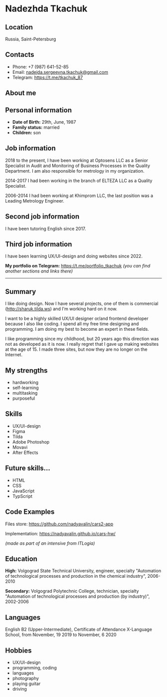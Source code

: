 # **Nadezhda Tkachuk**

## **Location**
Russia, Saint-Petersburg

## **Contacts**
* Phone: +7 (987) 641-52-85
* Email: nadejda.sergeevna.tkachuk@gmail.com
* Telegram: https://t.me/tkachuk_87

## **About me**
## Personal information
* **Date of Birth:** 29th, June, 1987
* **Family status:** married
* **Children:** son

## Job information
2018 to the present, I have been working at Optosens LLC as a Senior Specialist in Audit and Monitoring of Business Processes in the Quality Department. I am also responsible for metrology in my organization.

2014-2017 I had been working in the branch of ELTEZA LLC as a Quality Specialist.

2006-2014 I had been working at Khimprom LLC, the last position was a Leading Metrology Engineer.

## Second job information
I have been tutoring English since 2017.

## Third job information
I have been learning UX/UI-design and doing websites since 2022.

**My portfolio on Telegram:** https://t.me/portfolio_tkachuk *(you can find another sections and links there)*
***

## Summary 
I like doing design. Now I have several projects, one of them is commercial (http://sharuk.tilda.ws) and I'm working hard on it now.

I want to be a highly skilled UX/UI designer or/and frontend developer because I also like coding. I spend all my free time designing and programming. I am doing my best to become an expert in these fields.

I like programming since my childhood, but 20 years ago this direction was not as developed as it is now. I really regret that I gave up making websites at the age of 15. I made three sites, but now they are no longer on the Internet.

## My strengths
* hardworking
* self-learning
* multitasking
* purposeful

## Skills
* UX/UI-design
* Figma
* Tilda
* Adobe Photoshop
* Movavi
* After Effects

## Future skills...
* HTML
* CSS
* JavaScript
* TypScript

## Code Examples
Files store: https://github.com/nadyavalin/cars2-app

Implementation: https://nadyavalin.github.io/cars-hw/

*(made as part of an intensive from ITLogia)*

## Education
**High:** Volgograd State Technical University, engineer, specialty "Automation of technological processes and production in the chemical industry", 2006-2010

**Secondary:** Volgograd Polytechnic College, technician, specialty "Automation of technological processes and production (by industry)", 2002-2006

## Languages
English B2 (Upper-Intermediate), Certificate of Attendance X-Language School, from November, 19 2019 to November, 6 2020

## Hobbies
* UX/UI-design
* programming, coding
* languages
* photography
* playing guitar
* driving